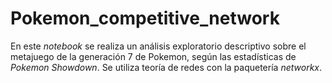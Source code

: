# Pokemon_competitive_network
En este *notebook* se realiza un análisis exploratorio descriptivo sobre el metajuego de la generación 7 de Pokemon, según las estadísticas de *Pokemon Showdown*. Se utiliza teoría de redes con la paquetería *networkx*.
